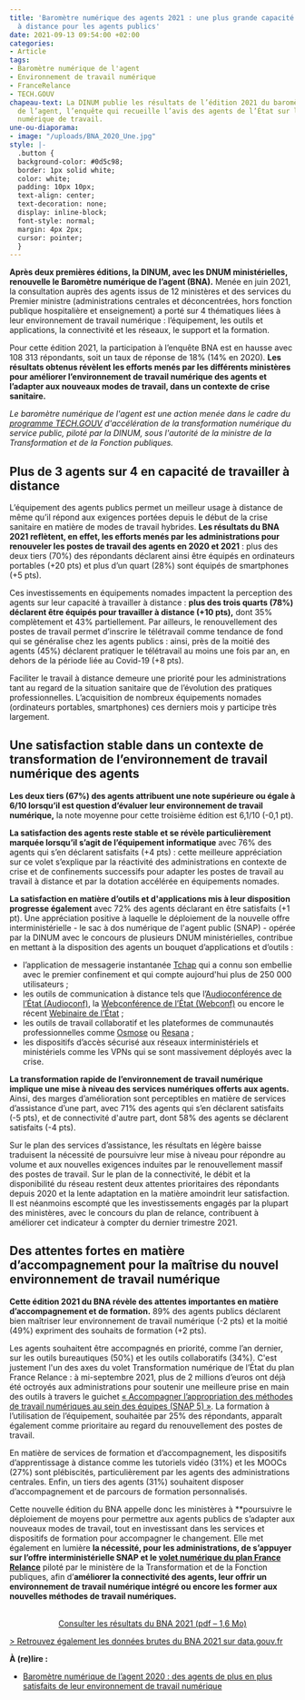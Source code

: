 ```yaml
---
title: 'Baromètre numérique des agents 2021 : une plus grande capacité de travail
  à distance pour les agents publics'
date: 2021-09-13 09:54:00 +02:00
categories:
- Article
tags:
- Baromètre numérique de l'agent
- Environnement de travail numérique
- FranceRelance
- TECH.GOUV
chapeau-text: La DINUM publie les résultats de l’édition 2021 du baromètre numérique
  de l’agent, l’enquête qui recueille l’avis des agents de l’État sur leur environnement
  numérique de travail.
une-ou-diaporama:
- image: "/uploads/BNA_2020_Une.jpg"
style: |-
  .button {
  background-color: #0d5c98;
  border: 1px solid white;
  color: white;
  padding: 10px 10px;
  text-align: center;
  text-decoration: none;
  display: inline-block;
  font-style: normal;
  margin: 4px 2px;
  cursor: pointer;
  }
---
```


**Après deux premières éditions, la DINUM, avec les DNUM ministérielles, renouvelle le Baromètre numérique de l’agent (BNA).** Menée en juin 2021, la consultation auprès des agents issus de 12 ministères et des services du Premier ministre (administrations centrales et déconcentrées, hors fonction publique hospitalière et enseignement) a porté sur 4 thématiques liées à leur environnement de travail numérique : l’équipement, les outils et applications, la connectivité et les réseaux, le support et la formation.

Pour cette édition 2021, la participation à l’enquête BNA est en hausse avec 108 313 répondants, soit un taux de réponse de 18% (14% en 2020). **Les résultats obtenus révèlent les efforts menés par les différents ministères pour améliorer l’environnement de travail numérique des agents et l’adapter aux nouveaux modes de travail, dans un contexte de crise sanitaire.**

*Le baromètre numérique de l'agent est une action menée dans le cadre du [programme TECH.GOUV](numerique.gouv.fr/publications/tech-gouv-strategie-et-feuille-de-route-2019-2021/) d'accélération de la transformation numérique du service public, piloté par la DINUM, sous l'autorité de la ministre de la Transformation et de la Fonction publiques.*

## Plus de 3 agents sur 4 en capacité de travailler à distance

L’équipement des agents publics permet un meilleur usage à distance de même qu’il répond aux exigences portées depuis le début de la crise sanitaire en matière de modes de travail hybrides. **Les résultats du BNA 2021 reflètent, en effet, les efforts menés par les administrations pour renouveler les postes de travail des agents en 2020 et 2021** : plus des deux tiers (70%) des répondants déclarent ainsi être équipés en ordinateurs portables (+20 pts) et plus d’un quart (28%) sont équipés de smartphones (+5 pts).

Ces investissements en équipements nomades impactent la perception des agents sur leur capacité à travailler à distance : **plus des trois quarts (78%) déclarent être équipés pour travailler à distance (+10 pts),** dont 35% complètement et 43% partiellement. Par ailleurs, le renouvellement des postes de travail permet d’inscrire le télétravail comme tendance de fond qui se généralise chez les agents publics : ainsi, près de la moitié des agents (45%) déclarent pratiquer le télétravail au moins une fois par an, en dehors de la période liée au Covid-19 (+8 pts).

Faciliter le travail à distance demeure une priorité pour les administrations tant au regard de la situation sanitaire que de l’évolution des pratiques professionnelles. L’acquisition de nombreux équipements nomades (ordinateurs portables, smartphones) ces derniers mois y participe très largement.

## Une satisfaction stable dans un contexte de transformation de l’environnement de travail numérique des agents

**Les deux tiers (67%) des agents attribuent une note supérieure ou égale à 6/10 lorsqu’il est question d’évaluer leur environnement de travail numérique,** la note moyenne pour cette troisième édition est 6,1/10 (-0,1 pt).

**La satisfaction des agents reste stable et se révèle particulièrement marquée lorsqu’il s’agit de l’équipement informatique** avec 76% des agents qui s’en déclarent satisfaits (+4 pts) : cette meilleure appréciation sur ce volet s’explique par la réactivité des administrations en contexte de crise et de confinements successifs pour adapter les postes de travail au travail à distance et par la dotation accélérée en équipements nomades.

**La satisfaction en matière d’outils et d'applications mis à leur disposition progresse également** avec 72% des agents déclarant en être satisfaits (+1 pt). Une appréciation positive à laquelle le déploiement de la nouvelle offre interministérielle - le sac à dos numérique de l'agent public (SNAP) - opérée par la DINUM avec le concours de plusieurs DNUM ministérielles, contribue en mettant à la disposition des agents un bouquet d’applications et d’outils :

* l’application de messagerie instantanée [Tchap](https://numerique.gouv.fr/outils-agents/tchap-messagerie-instantanee-etat/) qui a connu son embellie avec le premier confinement et qui compte aujourd'hui plus de 250 000 utilisateurs ;
* les outils de communication à distance tels que l’[Audioconférence de l’État (Audioconf)](https://numerique.gouv.fr/outils-agents/audioconference-etat/), la [Webconférence de l’État (Webconf)](https://numerique.gouv.fr/outils-agents/webconference-etat/) ou encore le récent [Webinaire de l’État](https://numerique.gouv.fr/outils-agents/webinaire-etat/) ;
* les outils de travail collaboratif et les plateformes de communautés professionnelles comme [Osmose](https://numerique.gouv.fr/outils-agents/osmose/) ou [Resana](https://resana.numerique.gouv.fr) ;
* les dispositifs d’accès sécurisé aux réseaux interministériels et ministériels comme les VPNs qui se sont massivement déployés avec la crise.

**La transformation rapide de l’environnement de travail numérique implique une mise à niveau des services numériques offerts aux agents.** Ainsi, des marges d’amélioration sont perceptibles en matière de services d’assistance d’une part, avec 71% des agents qui s’en déclarent satisfaits (-5 pts), et de connectivité d'autre part, dont 58% des agents se déclarent satisfaits (-4 pts).

Sur le plan des services d’assistance, les résultats en légère baisse traduisent la nécessité de poursuivre leur mise à niveau pour répondre au volume et aux nouvelles exigences induites par le renouvellement massif des postes de travail. Sur le plan de la connectivité, le débit et la disponibilité du réseau restent deux attentes prioritaires des répondants depuis 2020 et la lente adaptation en la matière amoindrit leur satisfaction. Il est néanmoins escompté que les investissements engagés par la plupart des ministères, avec le concours du plan de relance, contribuent à améliorer cet indicateur à compter du dernier trimestre 2021.

## Des attentes fortes en matière d’accompagnement pour la maîtrise du nouvel environnement de travail numérique

**Cette édition 2021 du BNA révèle des attentes importantes en matière d’accompagnement et de formation.** 89% des agents publics déclarent bien maîtriser leur environnement de travail numérique (-2 pts) et la moitié (49%) expriment des souhaits de formation (+2 pts).

Les agents souhaitent être accompagnés en priorité, comme l’an dernier, sur les outils bureautiques (50%) et les outils collaboratifs (34%). C'est justement l'un des axes du volet Transformation numérique de l’État du plan France Relance : à mi-septembre 2021, plus de 2 millions d’euros ont déjà été octroyés aux administrations pour soutenir une meilleure prise en main des outils à travers le guichet [« Accompagner l’appropriation des méthodes de travail numériques au sein des équipes (SNAP 5) »](https://france-relance.transformation.gouv.fr/b07b-accompagner-lappropriation-des-methodes-de-tr "« Accompagner l’appropriation des méthodes de travail numériques au sein des équipes (SNAP5) » - Lien externe"). La formation à l’utilisation de l’équipement, souhaitée par 25% des répondants, apparaît également comme prioritaire au regard du renouvellement des postes de travail.

En matière de services de formation et d’accompagnement, les dispositifs d’apprentissage à distance comme les tutoriels vidéo (31%) et les MOOCs (27%) sont plébiscités, particulièrement par les agents des administrations centrales. Enfin, un tiers des agents (31%) souhaitent disposer d’accompagnement et de parcours de formation personnalisés.

Cette nouvelle édition du BNA appelle donc les ministères à **poursuivre le déploiement de moyens pour permettre aux agents publics de s’adapter aux nouveaux modes de travail, tout en investissant dans les services et dispositifs de formation pour accompagner le changement. Elle met également en lumière **la nécessité, pour les administrations, de s’appuyer sur l’offre interministérielle SNAP et le [volet numérique du plan France Relance](https://france-relance.transformation.gouv.fr/ "volet numérique du plan France Relance - Lien externe")** piloté par le ministère de la Transformation et de la Fonction publiques, afin d’**améliorer la connectivité des agents, leur offrir un environnement de travail numérique intégré ou encore les former aux nouvelles méthodes de travail numériques.**
<br>
<br>

<p align="center"><a href="/uploads/Barometre_Numerique_Agent_2021.pdf" class="button">Consulter les résultats du BNA 2021 (pdf – 1,6&nbsp;Mo)</a></p>

[> Retrouvez également les données brutes du BNA 2021 sur data.gouv.fr](https://www.data.gouv.fr/fr/datasets/barometre-numerique-de-lagent-resultats-2021/ "Retrouvez également les données brutes du BNA 2021 sur data.gouv.fr - Lien externe")

**À (re)lire :**
* [Baromètre numérique de l’agent 2020 : des agents de plus en plus satisfaits de leur environnement de travail numérique](/actualites/barometre-numerique-agent-2020/)
